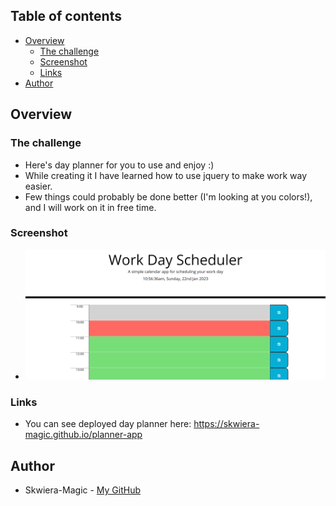 ## Table of contents

- [Overview](#overview)
  - [The challenge](#the-challenge)
  - [Screenshot](#screenshot)
  - [Links](#links)
- [Author](#author)

## Overview

### The challenge

* Here's day planner for you to use and enjoy :)
* While creating it I have learned how to use jquery to make work way easier.
* Few things could probably be done better (I'm looking at you colors!), and I will work on it in free time.

### Screenshot

* ![Screenshot of the deployed day planner](./assets/images/screenshot-planner.png)

### Links

* You can see deployed day planner here: https://skwiera-magic.github.io/planner-app

## Author
- Skwiera-Magic - [My GitHub](https://github.com/Skwiera-Magic/)